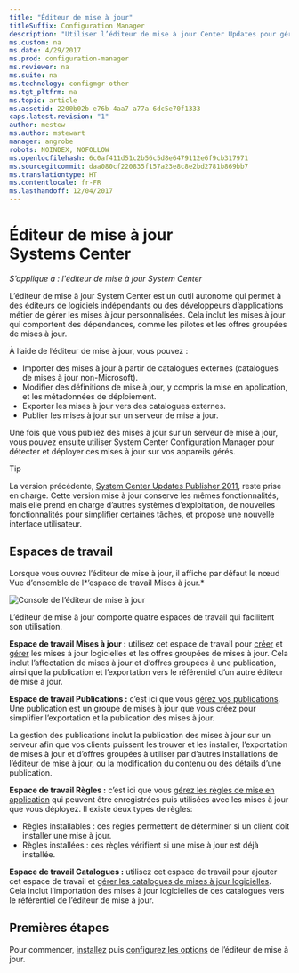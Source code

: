 ```yaml
---
title: "Éditeur de mise à jour"
titleSuffix: Configuration Manager
description: "Utiliser l’éditeur de mise à jour Center Updates pour gérer les mises à jour personnalisées"
ms.custom: na
ms.date: 4/29/2017
ms.prod: configuration-manager
ms.reviewer: na
ms.suite: na
ms.technology: configmgr-other
ms.tgt_pltfrm: na
ms.topic: article
ms.assetid: 2200b02b-e76b-4aa7-a77a-6dc5e70f1333
caps.latest.revision: "1"
author: mestew
ms.author: mstewart
manager: angrobe
robots: NOINDEX, NOFOLLOW
ms.openlocfilehash: 6c0af411d51c2b56c5d8e6479112e6f9cb317971
ms.sourcegitcommit: daa080cf220835f157a23e8c8e2bd2781b869bb7
ms.translationtype: HT
ms.contentlocale: fr-FR
ms.lasthandoff: 12/04/2017
---
```

# <a name="system-center-updates-publisher"></a>Éditeur de mise à jour Systems Center

*S’applique à : l'éditeur de mise à jour System Center*

L’éditeur de mise à jour System Center est un outil autonome qui permet à des éditeurs de logiciels indépendants ou des développeurs d’applications métier de gérer les mises à jour personnalisées. Cela inclut les mises à jour qui comportent des dépendances, comme les pilotes et les offres groupées de mises à jour.

À l’aide de l’éditeur de mise à jour, vous pouvez :

-   Importer des mises à jour à partir de catalogues externes (catalogues de mises à jour non-Microsoft).
-   Modifier des définitions de mise à jour, y compris la mise en application, et les métadonnées de déploiement.
-   Exporter les mises à jour vers des catalogues externes.
-   Publier les mises à jour sur un serveur de mise à jour.

Une fois que vous publiez des mises à jour sur un serveur de mise à jour, vous pouvez ensuite utiliser System Center Configuration Manager pour détecter et déployer ces mises à jour sur vos appareils gérés.

> [!TIP]  
> La version précédente, [System Center Updates Publisher 2011](http://go.microsoft.com/fwlink/?LinkId=848111), reste prise en charge. Cette version mise à jour conserve les mêmes fonctionnalités, mais elle prend en charge d’autres systèmes d’exploitation, de nouvelles fonctionnalités pour simplifier certaines tâches, et propose une nouvelle interface utilisateur.

## <a name="workspaces"></a>Espaces de travail
Lorsque vous ouvrez l’éditeur de mise à jour, il affiche par défaut le nœud Vue d’ensemble de l*’espace de travail Mises à jour.*

![Console de l’éditeur de mise à jour](media/console1.png)   


L’éditeur de mise à jour comporte quatre espaces de travail qui facilitent son utilisation.


**Espace de travail Mises à jour :** utilisez cet espace de travail pour [créer](/sccm/sum/tools/create-updates-with-updates-publisher) et [gérer](/sccm/sum/tools/manage-updates-with-updates-publisher) les mises à jour logicielles et les offres groupées de mises à jour. Cela inclut l’affectation de mises à jour et d’offres groupées à une publication, ainsi que la publication et l’exportation vers le référentiel d’un autre éditeur de mise à jour.

**Espace de travail Publications :** c’est ici que vous [gérez vos publications](/sccm/sum/tools/updates-publisher-publications). Une publication est un groupe de mises à jour que vous créez pour simplifier l’exportation et la publication des mises à jour.

La gestion des publications inclut la publication des mises à jour sur un serveur afin que vos clients puissent les trouver et les installer, l’exportation de mises à jour et d’offres groupées à utiliser par d’autres installations de l’éditeur de mise à jour, ou la modification du contenu ou des détails d’une publication.



**Espace de travail Règles :** c’est ici que vous [gérez les règles de mise en application](/sccm/sum/tools/updates-publisher-applicability-rules) qui peuvent être enregistrées puis utilisées avec les mises à jour que vous déployez. Il existe deux types de règles:

-   Règles installables : ces règles permettent de déterminer si un client doit installer une mise à jour.
-   Règles installées : ces règles vérifient si une mise à jour est déjà installée.

**Espace de travail Catalogues :** utilisez cet espace de travail pour ajouter cet espace de travail et [gérer les catalogues de mises à jour logicielles](/sccm/sum/tools/updates-publisher-catalogs). Cela inclut l’importation des mises à jour logicielles de ces catalogues vers le référentiel de l’éditeur de mise à jour.
## <a name="first-steps"></a>Premières étapes
Pour commencer, [installez](/sccm/sum/tools/install-updates-publisher) puis [configurez les options](/sccm/sum/tools/updates-publisher-options) de l’éditeur de mise à jour.
